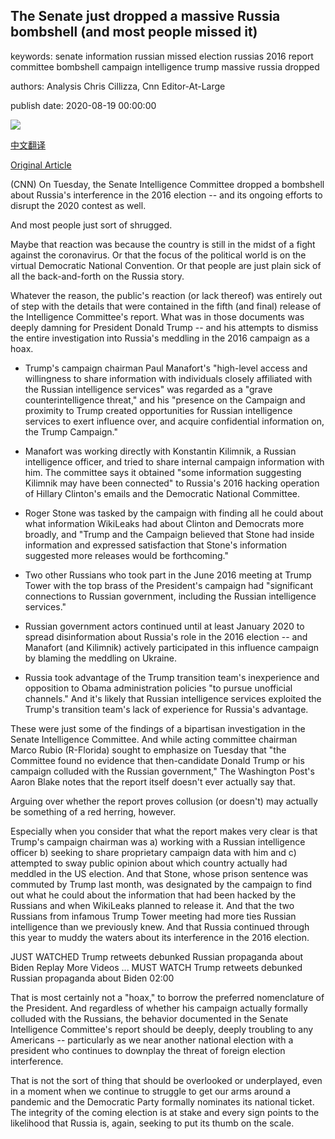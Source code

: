 ## The Senate just dropped a massive Russia bombshell (and most people missed it)

keywords: senate information russian missed election russias 2016 report committee bombshell campaign intelligence trump massive russia dropped

authors: Analysis Chris Cillizza, Cnn Editor-At-Large

publish date: 2020-08-19 00:00:00

![](https://cdn.cnn.com/cnnnext/dam/assets/160815083223-trump-manafort-0720-tight-crop-super-tease.jpg)

[中文翻译](The%20Senate%20just%20dropped%20a%20massive%20Russia%20bombshell%20%28and%20most%20people%20missed%20it%29_zh.md)

[Original Article](https://edition.cnn.com/2020/08/19/politics/russia-investigation-fbi-paul-manafort-donald-trump-jr-donald-trump/index.html)

(CNN) On Tuesday, the Senate Intelligence Committee dropped a bombshell about Russia's interference in the 2016 election -- and its ongoing efforts to disrupt the 2020 contest as well.

And most people just sort of shrugged.

Maybe that reaction was because the country is still in the midst of a fight against the coronavirus. Or that the focus of the political world is on the virtual Democratic National Convention. Or that people are just plain sick of all the back-and-forth on the Russia story.

Whatever the reason, the public's reaction (or lack thereof) was entirely out of step with the details that were contained in the fifth (and final) release of the Intelligence Committee's report. What was in those documents was deeply damning for President Donald Trump -- and his attempts to dismiss the entire investigation into Russia's meddling in the 2016 campaign as a hoax.

* Trump's campaign chairman Paul Manafort's "high-level access and willingness to share information with individuals closely affiliated with the Russian intelligence services" was regarded as a "grave counterintelligence threat," and his "presence on the Campaign and proximity to Trump created opportunities for Russian intelligence services to exert influence over, and acquire confidential information on, the Trump Campaign."

* Manafort was working directly with Konstantin Kilimnik, a Russian intelligence officer, and tried to share internal campaign information with him. The committee says it obtained "some information suggesting Kilimnik may have been connected" to Russia's 2016 hacking operation of Hillary Clinton's emails and the Democratic National Committee.

* Roger Stone was tasked by the campaign with finding all he could about what information WikiLeaks had about Clinton and Democrats more broadly, and "Trump and the Campaign believed that Stone had inside information and expressed satisfaction that Stone's information suggested more releases would be forthcoming."

* Two other Russians who took part in the June 2016 meeting at Trump Tower with the top brass of the President's campaign had "significant connections to Russian government, including the Russian intelligence services."

* Russian government actors continued until at least January 2020 to spread disinformation about Russia's role in the 2016 election -- and Manafort (and Kilimnik) actively participated in this influence campaign by blaming the meddling on Ukraine.

* Russia took advantage of the Trump transition team's inexperience and opposition to Obama administration policies "to pursue unofficial channels." And it's likely that Russian intelligence services exploited the Trump's transition team's lack of experience for Russia's advantage.

These were just some of the findings of a bipartisan investigation in the Senate Intelligence Committee. And while acting committee chairman Marco Rubio (R-Florida) sought to emphasize on Tuesday that "the Committee found no evidence that then-candidate Donald Trump or his campaign colluded with the Russian government," The Washington Post's Aaron Blake notes that the report itself doesn't ever actually say that.

Arguing over whether the report proves collusion (or doesn't) may actually be something of a red herring, however.

Especially when you consider that what the report makes very clear is that Trump's campaign chairman was a) working with a Russian intelligence officer b) seeking to share proprietary campaign data with him and c) attempted to sway public opinion about which country actually had meddled in the US election. And that Stone, whose prison sentence was commuted by Trump last month, was designated by the campaign to find out what he could about the information that had been hacked by the Russians and when WikiLeaks planned to release it. And that the two Russians from infamous Trump Tower meeting had more ties Russian intelligence than we previously knew. And that Russia continued through this year to muddy the waters about its interference in the 2016 election.

JUST WATCHED Trump retweets debunked Russian propaganda about Biden Replay More Videos ... MUST WATCH Trump retweets debunked Russian propaganda about Biden 02:00

That is most certainly not a "hoax," to borrow the preferred nomenclature of the President. And regardless of whether his campaign actually formally colluded with the Russians, the behavior documented in the Senate Intelligence Committee's report should be deeply, deeply troubling to any Americans -- particularly as we near another national election with a president who continues to downplay the threat of foreign election interference.

That is not the sort of thing that should be overlooked or underplayed, even in a moment when we continue to struggle to get our arms around a pandemic and the Democratic Party formally nominates its national ticket. The integrity of the coming election is at stake and every sign points to the likelihood that Russia is, again, seeking to put its thumb on the scale.